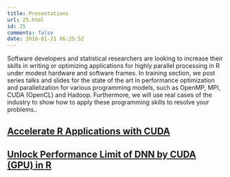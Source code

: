 ```yaml
---
title: Presentations
url: 25.html
id: 25
comments: false
date: 2016-01-21 06:25:52
---
```


Software developers and statistical researchers are looking to increase their skills in writing or optimizing applications for highly parallel processing in R under modest hardware and software frames. In training section, we post series talks and slides for the state of the art in performance optimization and parallelization for various programming models, such as OpenMP, MPI, CUDA (OpenCL) and Hadoop. Furthermore, we will use real cases of the industry to show how to apply these programming skills to resolve your problems..

[Accelerate R Applications with CUDA](/oneXPU/slides/ParallelR-Accelerating%20R%20Applications%20with%20CUDA.pdf)
----------------------------------------------------------------------------------------------------------------------------------


[**Unlock** **Performance Limit of DNN by CUDA (GPU) in R**](/oneXPU/slides/GTC16/GTC16_PatricZhao_Unlock_DNN_Perf_CUDA.pdf)
--------------------------------------------------------------------------------------------------------------------------------------

